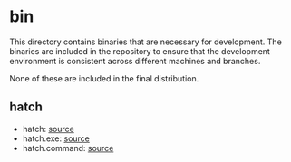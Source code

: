 # bin

This directory contains binaries that are necessary for development. The binaries are included in the repository to ensure that the development environment is consistent across different machines and branches.

None of these are included in the final distribution.

## hatch

- hatch: [source](https://github.com/pypa/hatch/releases/download/hatch-v1.9.7/hatch-1.9.7-x86_64-unknown-linux-gnu.tar.gz)
- hatch.exe: [source](https://github.com/pypa/hatch/releases/download/hatch-v1.9.7/hatch-1.9.7-x86_64-pc-windows-msvc.zip)
- hatch.command: [source](https://github.com/pypa/hatch/releases/download/hatch-v1.9.7/hatch-1.9.7-x86_64-apple-darwin.tar.gz)
